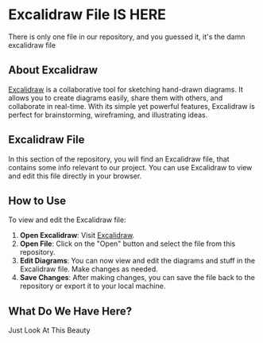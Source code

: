 # Excalidraw File IS HERE

There is only one file in our repository, and you guessed it, it's the damn excalidraw file

## About Excalidraw

[Excalidraw](https://excalidraw.com/) is a collaborative tool for sketching hand-drawn diagrams. It allows you to create diagrams easily, share them with others, and collaborate in real-time. With its simple yet powerful features, Excalidraw is perfect for brainstorming, wireframing, and illustrating ideas.

## Excalidraw File

In this section of the repository, you will find an Excalidraw file, that contains some info relevant to our project. You can use Excalidraw to view and edit this file directly in your browser.

## How to Use

To view and edit the Excalidraw file:

1. **Open Excalidraw**: Visit [Excalidraw](https://excalidraw.com/).
2. **Open File**: Click on the "Open" button and select the file from this repository.
3. **Edit Diagrams**: You can now view and edit the diagrams and stuff in the Excalidraw file. Make changes as needed.
4. **Save Changes**: After making changes, you can save the file back to the repository or export it to your local machine.

## What Do We Have Here?

Just Look At This Beauty

